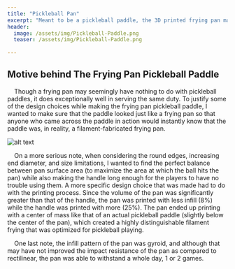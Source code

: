 ```yaml
---
title: "Pickleball Pan"
excerpt: "Meant to be a pickleball paddle, the 3D printed frying pan may be able to cook food, but only once in its lifespan."
header:
  image: /assets/img/Pickleball-Paddle.png
  teaser: /assets/img/Pickleball-Paddle.png
   
---
```

## Motive behind The Frying Pan Pickleball Paddle

&nbsp;&nbsp;&nbsp;&nbsp;Though a frying pan may seemingly have nothing to do with pickleball paddles, it does exceptionally well in serving the same duty. To justify some of the design choices while making the frying pan pickleball paddle, I wanted to make sure that the paddle looked just like a frying pan so that anyone who came across the paddle in action would instantly know that the paddle was, in reality, a filament-fabricated frying pan. 

![alt text](https://ChanwooLe2.github.io/assets/img/Pickleball-Paddle.png "Pickleball Pan")

&nbsp;&nbsp;&nbsp;&nbsp;On a more serious note, when considering the round edges, increasing end diameter, and size limitations, I wanted to find the perfect balance between pan surface area (to maximize the area at which the ball hits the pan) while also making the handle long enough for the players to have no trouble using them. A more specific design choice that was made had to do with the printing process. Since the volume of the pan was significantly greater than that of the handle, the pan was printed with less infill (8%) while the handle was printed with more (25%). The pan ended up printing with a center of mass like that of an actual pickleball paddle (slightly below the center of the pan), which created a highly distinguishable filament frying that was optimized for pickleball playing. 

&nbsp;&nbsp;&nbsp;&nbsp;One last note, the infill pattern of the pan was gyroid, and although that may have not improved the impact resistance of the pan as compared to rectilinear, the pan was able to withstand a whole day, 1 or 2 games. 
